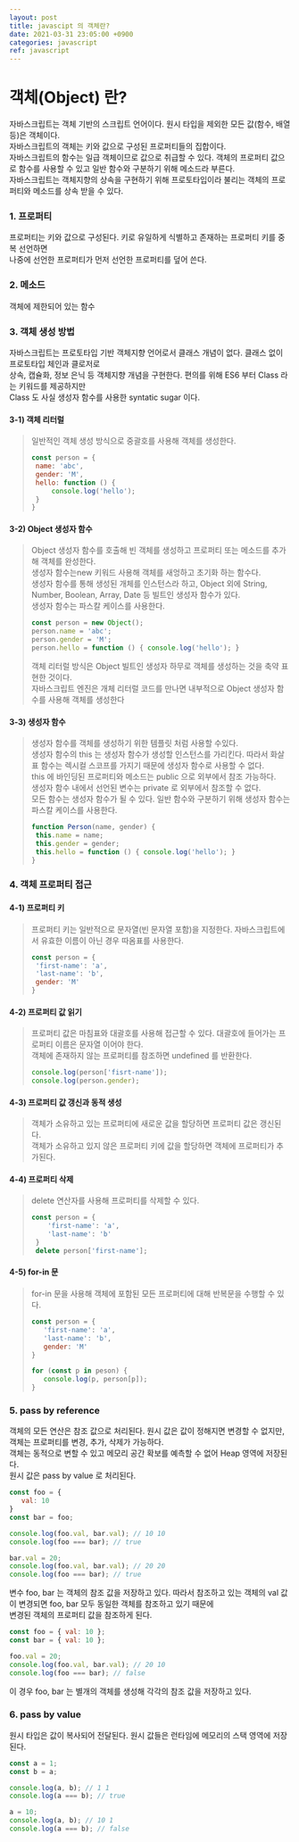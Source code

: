 ```yaml
---
layout: post
title: javascipt 의 객체란?
date: 2021-03-31 23:05:00 +0900
categories: javascript
ref: javascript
---
```


# 객체(Object) 란?   
  자바스크립트는 객체 기반의 스크립트 언어이다. 원시 타입을 제외한 모든 값(함수, 배열 등)은 객체이다.   
  자바스크립트의 객체는 키와 값으로 구성된 프로퍼티들의 집합이다.   
  자바스크립트의 함수는 일급 객체이므로 값으로 취급할 수 있다. 객체의 프로퍼티 값으로 함수를 사용할 수 있고 일반 함수와 구분하기 위해 메소드라 부른다.   
  자바스크립트는 객체지향의 상속을 구현하기 위해 프로토타입이라 불리는 객체의 프로퍼티와 메소드를 상속 받을 수 있다.   
    
### 1. 프로퍼티
  프로퍼티는 키와 값으로 구성된다. 키로 유일하게 식별하고 존재하는 프로퍼티 키를 중복 선언하면    
  나중에 선언한 프로퍼티가 먼저 선언한 프로퍼티를 덮어 쓴다.   
    
### 2. 메소드
  객체에 제한되어 있는 함수   
    
### 3. 객체 생성 방법
  자바스크립트는 프로토타입 기반 객체지향 언어로서 클래스 개념이 없다. 클래스 없이 프로토타입 체인과 클로저로   
  상속, 캡슐화, 정보 은닉 등 객체지향 개념을 구현한다. 편의를 위해 ES6 부터 Class 라는 키워드를 제공하지만   
  Class 도 사실 생성자 함수를 사용한 syntatic sugar 이다.   
       
  #### 3-1) 객체 리터럴   
  > 일반적인 객체 생성 방식으로 중괄호를 사용해 객체를 생성한다.   
  > ```javascript
  > const person = {
  >  name: 'abc',
  >  gender: 'M',
  >  hello: function () {
  >      console.log('hello');
  >  }
  >}
  >```   
  
  #### 3-2) Object 생성자 함수   
  > Object 생성자 함수를 호출해 빈 객체를 생성하고 프로퍼티 또는 메소드를 추가해 객체를 완성한다.   
  > 생성자 함수는new 키워드 사용해 객체를 새엉하고 초기화 하는 함수다.   
  > 생성자 함수를 통해 생성된 개체를 인스턴스라 하고, Object 외에 String, Number, Boolean, Array, Date 등 빌트인 생성자 함수가 있다.   
  > 생성자 함수는 파스칼 케이스를 사용한다.   
  >
  >```javascript
  >const person = new Object();
  >person.name = 'abc';
  >person.gender = 'M';
  >person.hello = function () { console.log('hello'); }
  >```
  > 객체 리터럴 방식은 Object 빌트인 생성자 하무로 객체를 생성하는 것을 축약 표현한 것이다.   
  > 자바스크립트 엔진은 개체 리터럴 코드를 만나면 내부적으로 Object 생성자 함수를 사용해 객체를 생성한다
    
  #### 3-3) 생성자 함수
  > 생성자 함수를 객체를 생성하기 위한 템플릿 처럼 사용할 수있다.   
  > 생성자 함수의 this 는 생성자 함수가 생성할 인스턴스를 가리킨다. 따라서 화살표 함수는 렉시컬 스코프를 가지기 때문에 생성자 함수로 사용할 수 없다.   
  > this 에 바인딩된 프로퍼티와 메소드는 public 으로 외부에서 참조 가능하다.   
  > 생성자 함수 내에서 선언된 변수는 private  로 외부에서 참조할 수 없다.   
  > 모든 함수는 생성자 함수가 될 수 있다. 일반 함수와 구분하기 위해 생성자 함수는 파스칼 케이스를 사용한다.
  >```javascript
  >function Person(name, gender) {
  >  this.name = name;
  >  this.gender = gender;
  >  this.hello = function () { console.log('hello'); }
  >}
  >```
    
### 4. 객체 프로퍼티 접근
  #### 4-1) 프로퍼티 키
  >프로퍼티 키는 일반적으로 문자열(빈 문자열 포함)을 지정한다. 자바스크립트에서 유효한 이름이 아닌 경우 따옴표를 사용한다.   
  >
  >```javascript
  >const person = {
  >  'first-name': 'a',
  >  'last-name': 'b',
  >  gender: 'M'
  >}
  >```

  #### 4-2) 프로퍼티 값 읽기
  > 프로퍼티 값은 마침표와 대괄호를 사용해 접근할 수 있다. 대괄호에 들어가는 프로퍼티 이름은 문자열 이어야 한다.   
  > 객체에 존재하지 않는 프로퍼티를 참조하면 undefined 를 반환한다.   
  > ```javascript
  > console.log(person['fisrt-name']);
  > console.log(person.gender);
  > ```   

  #### 4-3) 프로퍼티 값 갱신과 동적 생성
  > 객체가 소유하고 있는 프로퍼티에 새로운 값을 할당하면 프로퍼티 값은 갱신된다.   
  > 객체가 소유하고 있지 않은 프로퍼티 키에 값을 할당하면 객체에 프로퍼티가 추가된다.
       
  #### 4-4) 프로퍼티 삭제
  > delete 연산자를 사용해 프로퍼티를 삭제할 수 있다.
  > ```javascript
  > const person = {
  >     'first-name': 'a',
  >     'last-name': 'b'
  >  }
  >  delete person['first-name'];
  > ```   
  
  #### 4-5) for-in 문
  > for-in 문을 사용해 객체에 포함된 모든 프로퍼티에 대해 반복문을 수행할 수 있다.
  >```javascript
  >const person = {
  >    'first-name': 'a',
  >    'last-name': 'b',
  >    gender: 'M'
  >}
  >
  >for (const p in peson) {
  >    console.log(p, person[p]);
  >}
  >```

### 5. pass by reference
  객체의 모든 연산은 참조 값으로 처리된다. 원시 값은 값이 정해지면 변경할 수 없지만, 객체는 프로퍼티를 변경, 추가, 삭제가 가능하다.   
  객체는 동적으로 변할 수 있고 메모리 공간 확보를 예측할 수 없어 Heap 영역에 저장된다.   
  원시 값은 pass by value 로 처리된다.

```javascript
const foo = {
   val: 10
}
const bar = foo;

console.log(foo.val, bar.val); // 10 10
console.log(foo === bar); // true

bar.val = 20;
console.log(foo.val, bar.val); // 20 20
console.log(foo === bar); // true
```   

  변수 foo, bar 는 객체의 참조 값을 저장하고 있다. 따라서 참조하고 있는 객체의 val 값이 변경되면 foo, bar 모두 동일한 객체를 참조하고 있기 때문에   
  변경된 객체의 프로퍼티 값을 참조하게 된다.

```javascript
const foo = { val: 10 };
const bar = { val: 10 };

foo.val = 20;
console.log(foo.val, bar.val); // 20 10
console.log(foo === bar); // false
```
  이 경우 foo, bar 는 별개의 객체를 생성해 각각의 참조 값을 저장하고 있다.
    
### 6. pass by value
  원시 타입은 값이 복사되어 전달된다. 원시 값들은 런타임에 메모리의 스택 영역에 저장된다.

```javascript
const a = 1;
const b = a;

console.log(a, b); // 1 1
console.log(a === b); // true

a = 10;
console.log(a, b); // 10 1
console.log(a === b); // false
```

        

